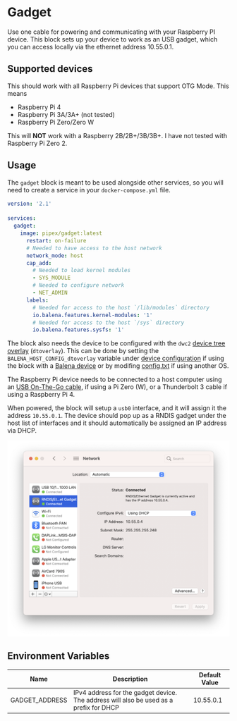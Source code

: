 # Gadget

Use one cable for powering and communicating with your Raspberry PI device. This block sets up your device to work as an USB gadget, which you can access locally via the ethernet address 10.55.0.1.


## Supported devices

This should work with all Raspberry Pi devices that support OTG Mode. This means

- Raspberry Pi 4
- Raspberry Pi 3A/3A+ (not tested)
- Raspberry Pi Zero/Zero W

This will **NOT** work with a Raspberry 2B/2B+/3B/3B+. I have not tested with Raspberry Pi Zero 2.

## Usage 

The `gadget` block is meant to be used alongside other services, so you will need to create a service in your `docker-compose.yml` file.

```yaml
version: '2.1'

services:
  gadget:
    image: pipex/gadget:latest
      restart: on-failure
      # Needed to have access to the host network
      network_mode: host
      cap_add:
        # Needed to load kernel modules
        - SYS_MODULE
        # Needed to configure network
        - NET_ADMIN
      labels:
        # Needed for access to the host `/lib/modules` directory
        io.balena.features.kernel-modules: '1'
        # Needed for access to the host `/sys` directory
        io.balena.features.sysfs: '1'
```

The block also needs the device to be configured with the `dwc2` [device tree overlay](https://www.balena.io/docs/reference/OS/advanced/#setting-device-tree-overlays-dtoverlay-and-parameters-dtparam) (`dtoverlay`). This can be done by setting the `BALENA_HOST_CONFIG_dtoverlay` variable under [device configuration](https://www.balena.io/docs/learn/manage/configuration/#device-configuration-management) if using the block with a [Balena device](https://www.balena.io) or by modifing [config.txt](https://www.raspberrypi.com/documentation/computers/config_txt.html) if using another OS.

The Raspberry Pi device needs to be connected to a host computer using an [USB On-The-Go cable](https://en.wikipedia.org/wiki/USB_On-The-Go), if using a Pi Zero (W), or a Thunderbolt 3 cable if using a Raspberry Pi 4.

When powered, the block will setup a `usb0` interface, and it will assign it the address `10.55.0.1`. The device should pop up as a RNDIS gadget under the host list of interfaces and it should automatically be assigned an IP address via DHCP.

![The RNDIS gadget should appear in the interface list](assets/network-setup.png)

## Environment Variables

| Name             | Description                                                                             | Default Value |
|------------------|-----------------------------------------------------------------------------------------|---------------|
| GADGET_ADDRESS   | IPv4 address for the gadget device. The address will also be used as a prefix for DHCP  | 10.55.0.1     |


